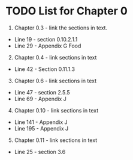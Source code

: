 # TODO List for Chapter 0

1. Chapter 0.3 - link the sections in text.
  * Line 19 - section 0.10.2.1.1 
  * Line 29 - Appendix G Food
2. Chapter 0.4 - link sections in text
  * Line 42 - Section 0.11.1.3
3. Chapter 0.6 - link sections in text
  * Line 47  - section 2.5.5
  * Line 69 - Appendix J
4. Chapter 0.10 - link sections in text
  * Line 141 - Appendix J
  * Line 195 - Appendix J
5. Chapter 0.11 - link sections in text
  * Line 25 - section 3.6
